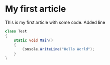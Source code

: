 # My first article

This is my first article with some code. Added line

```csharp
class Test
{
    static void Main()
    {
        Console.WriteLine("Hello World");
    }
}
```